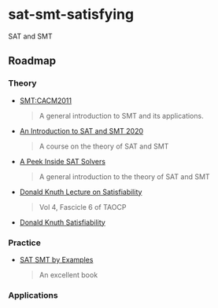 # sat-smt-satisfying

SAT and SMT

## Roadmap

### Theory
- [SMT:CACM2011](resources/papers/CACM2011%20Satisfiability%20Modulo%20Theories%20Introduction%20and%20Applications.pdf)
  > A general introduction to SMT and its applications.
- [An Introduction to SAT and SMT 2020](https://www.bilibili.com/video/BV1Xa4y1e7wT?p=5&share_source=copy_web)
  > A course on the theory of SAT and SMT
- [A Peek Inside SAT Solvers](https://www.bilibili.com/video/BV18X4y1g7ew?share_source=copy_web)
  > A general introduction to the theory of SAT and SMT
- [Donald Knuth Lecture on Satisfiability](https://www.bilibili.com/video/BV1Dq4y1A7st?share_source=copy_web)
  > Vol 4, Fascicle 6 of TAOCP
- [Donald Knuth Satisfiability](resources/books/Knuth%20Satisfiability.pdf)

### Practice
- [SAT SMT by Examples](resources/books/SAT%20SMT%20by%20Examples%20(20210419).pdf)
  > An excellent book

### Applications



